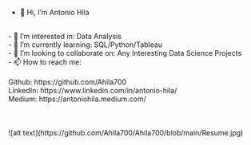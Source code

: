 - 👋 Hi, I’m Antonio Hila
<br/>
- 👀 I’m interested in: Data Analysis<br/>
- 🌱 I’m currently learning: SQL/Python/Tableau<br/>
- 💞️ I’m looking to collaborate on: Any Interesting Data Science Projects<br/>
- 📫 How to reach me:<br/>
<br/>
Github: https://github.com/Ahila700<br/>
LinkedIn: https://www.linkedin.com/in/antonio-hila/<br/>
Medium: https://antoniohila.medium.com/
<br/>
<br/>
<br/>
<br/>
![alt text](https://github.com/Ahila700/Ahila700/blob/main/Resume.jpg)

<!---
Ahila700/Ahila700 is a ✨ special ✨ repository because its `README.md` (this file) appears on your GitHub profile.
You can click the Preview link to take a look at your changes.
--->
